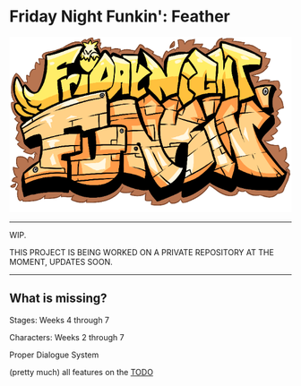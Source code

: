 # Friday Night Funkin': Feather

<img src="resources/github/logo.png" width=800/></a>

--------------

WIP.

THIS PROJECT IS BEING WORKED ON A PRIVATE REPOSITORY AT THE MOMENT, UPDATES SOON.

--------------
## What is missing?
Stages: Weeks 4 through 7

Characters: Weeks 2 through 7

Proper Dialogue System

(pretty much) all features on the [TODO](/TODO.md)
